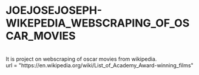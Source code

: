# JOEJOSEJOSEPH-WIKEPEDIA_WEBSCRAPING_OF_OSCAR_MOVIES
<br>
It is project on webscraping of oscar movies from wikipedia.
<br>
url = "https://en.wikipedia.org/wiki/List_of_Academy_Award-winning_films"
